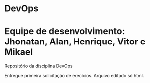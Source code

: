 # DevOps
# Equipe de desenvolvimento: Jhonatan, Alan, Henrique, Vitor e Mikael
Repositório da disciplina DevOps



Entregue primeira solicitação de execícios. Arquivo editado só html.
